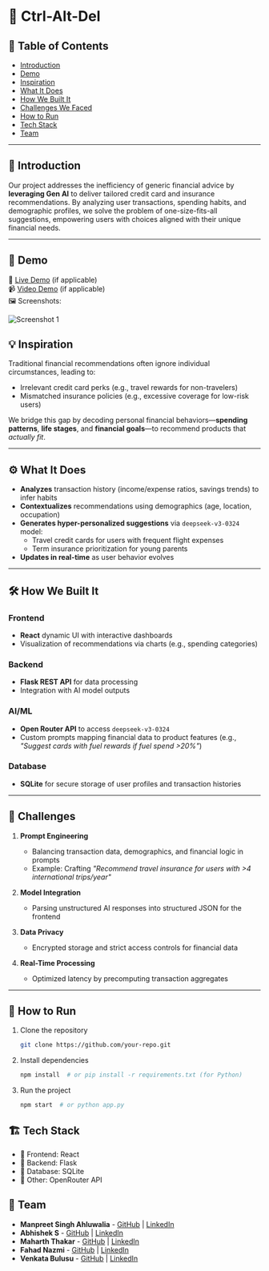 # 🚀 Ctrl-Alt-Del

## 📌 Table of Contents
- [Introduction](#introduction)
- [Demo](#demo)
- [Inspiration](#inspiration)
- [What It Does](#what-it-does)
- [How We Built It](#how-we-built-it)
- [Challenges We Faced](#challenges-we-faced)
- [How to Run](#how-to-run)
- [Tech Stack](#tech-stack)
- [Team](#team)

---

## 🎯 Introduction
Our project addresses the inefficiency of generic financial advice by **leveraging Gen AI** to deliver tailored credit card and insurance recommendations. By analyzing user transactions, spending habits, and demographic profiles, we solve the problem of one-size-fits-all suggestions, empowering users with choices aligned with their unique financial needs.

---

## 🎥 Demo
🔗 [Live Demo](#) (if applicable)  
📹 [Video Demo](#) (if applicable)  
🖼️ Screenshots:

![Screenshot 1](link-to-image)

## 💡 Inspiration
Traditional financial recommendations often ignore individual circumstances, leading to:
- Irrelevant credit card perks (e.g., travel rewards for non-travelers)
- Mismatched insurance policies (e.g., excessive coverage for low-risk users)

We bridge this gap by decoding personal financial behaviors—**spending patterns**, **life stages**, and **financial goals**—to recommend products that _actually fit_.

---

## ⚙️ What It Does
- **Analyzes** transaction history (income/expense ratios, savings trends) to infer habits
- **Contextualizes** recommendations using demographics (age, location, occupation)
- **Generates hyper-personalized suggestions** via `deepseek-v3-0324` model:
  - Travel credit cards for users with frequent flight expenses
  - Term insurance prioritization for young parents
- **Updates in real-time** as user behavior evolves

---

## 🛠️ How We Built It
### Frontend
- **React** dynamic UI with interactive dashboards
- Visualization of recommendations via charts (e.g., spending categories)

### Backend
- **Flask REST API** for data processing
- Integration with AI model outputs

### AI/ML
- **Open Router API** to access `deepseek-v3-0324`
- Custom prompts mapping financial data to product features (e.g., _"Suggest cards with fuel rewards if fuel spend >20%"_) 

### Database
- **SQLite** for secure storage of user profiles and transaction histories
  
---

## 🚧 Challenges
1. **Prompt Engineering**  
   - Balancing transaction data, demographics, and financial logic in prompts  
   - Example: Crafting _"Recommend travel insurance for users with >4 international trips/year"_

2. **Model Integration**  
   - Parsing unstructured AI responses into structured JSON for the frontend

3. **Data Privacy**  
   - Encrypted storage and strict access controls for financial data

4. **Real-Time Processing**  
   - Optimized latency by precomputing transaction aggregates

---

## 🏃 How to Run
1. Clone the repository  
   ```sh
   git clone https://github.com/your-repo.git
   ```
2. Install dependencies  
   ```sh
   npm install  # or pip install -r requirements.txt (for Python)
   ```
3. Run the project  
   ```sh
   npm start  # or python app.py
   ```

## 🏗️ Tech Stack
- 🔹 Frontend: React
- 🔹 Backend: Flask
- 🔹 Database: SQLite
- 🔹 Other: OpenRouter API

## 👥 Team
- **Manpreet Singh Ahluwalia** - [GitHub](https://github.com/Manpreet-2002) | [LinkedIn](https://www.linkedin.com/in/manpreet-singh-ahluwalia-77bbbb202/)
- **Abhishek S** - [GitHub](https://github.com/AbhishekS8073) | [LinkedIn](https://www.linkedin.com/in/abhishek-s-a13265244 )
- **Maharth Thakar** - [GitHub](https://github.com/maharththakar) | [LinkedIn](https://www.linkedin.com/in/maharth-thakar-b463731bb/)
- **Fahad Nazmi** - [GitHub](#) | [LinkedIn](#)
- **Venkata Bulusu** - [GitHub](#) | [LinkedIn](#)
